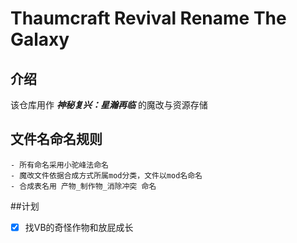 # Thaumcraft Revival Rename The Galaxy
## 介绍
  该仓库用作 ***神秘复兴：星瀚再临*** 的魔改与资源存储
## 文件名命名规则
	- 所有命名采用小驼峰法命名
	- 魔改文件依据合成方式所属mod分类，文件以mod名命名
	- 合成表名用 产物_制作物_消除冲突 命名

##计划
- [x] 找VB的奇怪作物和放屁成长

